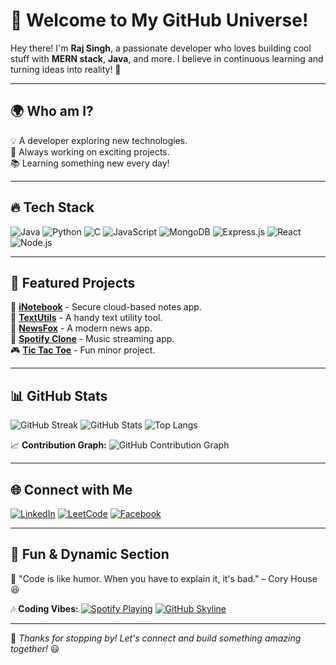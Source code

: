 # 🚀 Welcome to My GitHub Universe!

Hey there! I'm **Raj Singh**, a passionate developer who loves building cool stuff with **MERN stack**, **Java**, and more. I believe in continuous learning and turning ideas into reality! 🌟

---

## 🌍 Who am I?
💡 A developer exploring new technologies.<br>
🎯 Always working on exciting projects.<br>
📚 Learning something new every day!<br>

---

## 🔥 Tech Stack

![Java](https://img.shields.io/badge/Java-ED8B00?style=for-the-badge&logo=java&logoColor=white)
![Python](https://img.shields.io/badge/Python-3776AB?style=for-the-badge&logo=python&logoColor=white)
![C](https://img.shields.io/badge/C-00599C?style=for-the-badge&logo=c&logoColor=white)
![JavaScript](https://img.shields.io/badge/JavaScript-F7DF1E?style=for-the-badge&logo=javascript&logoColor=black)
![MongoDB](https://img.shields.io/badge/MongoDB-4EA94B?style=for-the-badge&logo=mongodb&logoColor=white)
![Express.js](https://img.shields.io/badge/Express.js-000000?style=for-the-badge&logo=express&logoColor=white)
![React](https://img.shields.io/badge/React-20232A?style=for-the-badge&logo=react&logoColor=61DAFB)
![Node.js](https://img.shields.io/badge/Node.js-43853D?style=for-the-badge&logo=node.js&logoColor=white)

---

## 📌 Featured Projects

🚀 **[iNotebook](https://github.com/raj-singhh/iNotebook)** - Secure cloud-based notes app.<br>
📝 **[TextUtils](https://github.com/raj-singhh/TextUtils)** - A handy text utility tool.<br>
📰 **[NewsFox](https://github.com/raj-singhh/NewsFox)** - A modern news app.<br>
🎵 **[Spotify Clone](https://github.com/raj-singhh/Spotify-Clone)** - Music streaming app.<br>
🎮 **[Tic Tac Toe](https://github.com/raj-singhh/Tic-Tac-Toe)** - Fun minor project.<br>

---

## 📊 GitHub Stats

![GitHub Streak](https://github-readme-streak-stats.herokuapp.com?user=raj-singhh&theme=radical&hide_border=true)
![GitHub Stats](https://github-readme-stats.vercel.app/api?username=raj-singhh&show_icons=true&theme=radical&hide_border=true)
![Top Langs](https://github-readme-stats.vercel.app/api/top-langs/?username=raj-singhh&layout=compact&theme=radical&hide_border=true)

📈 **Contribution Graph:**
![GitHub Contribution Graph](https://github-profile-summary-cards.vercel.app/api/cards/profile-details?username=raj-singhh&theme=github_dark)

---

## 🌐 Connect with Me
[![LinkedIn](https://img.shields.io/badge/LinkedIn-0A66C2?style=for-the-badge&logo=linkedin&logoColor=white)](https://www.linkedin.com/in/rajsingh-/)
[![LeetCode](https://img.shields.io/badge/LeetCode-FFA116?style=for-the-badge&logo=leetcode&logoColor=black)](https://leetcode.com/u/rajsinghh_/)
[![Facebook](https://img.shields.io/badge/Facebook-1877F2?style=for-the-badge&logo=facebook&logoColor=white)](https://www.facebook.com/anjay.rajpaliwal)

---

## 🎨 Fun & Dynamic Section
🎯 "Code is like humor. When you have to explain it, it's bad." – Cory House 😆

🎶 **Coding Vibes:**
[![Spotify Playing](https://novatorem-raj-singhh.vercel.app/api/spotify)](https://open.spotify.com/user/your_spotify_id)
[![GitHub Skyline](https://github.com/raj-singhh/skyline.png)](https://skyline.github.com/raj-singhh)


---

🚀 *Thanks for stopping by! Let's connect and build something amazing together!* 😃
